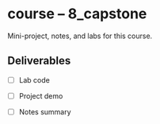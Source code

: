 # course – 8_capstone

Mini-project, notes, and labs for this course.

## Deliverables
- [ ] Lab code
- [ ] Project demo
- [ ] Notes summary


